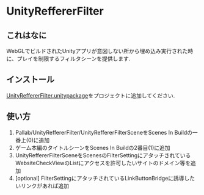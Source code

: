 # UnityReffererFilter
## これはなに
WebGLでビルドされたUnityアプリが意図しない所から埋め込み実行された時に、プレイを制限するフィルタシーンを提供します.

## インストール
[UnityReffererFilter.unitypackage](https://github.com/paldynojosh/UnityReffererFilter/releases)をプロジェクトに追加してください.

## 使い方
1. Pallab/UnityReffererFilter/UnityReffererFilterSceneをScenes In Buildの一番上(0)に追加
1. ゲーム本編のタイトルシーンをScenes In Buildの2番目(1)に追加
1. UnityReffererFilterSceneをScenesのFilterSettingにアタッチされているWebsiteCheckViewのListにアクセスを許可したいサイトのドメイン等を追加
1. [optional] FilterSettingにアタッチされているLinkButtonBridgeに誘導したいリンクがあれば追加
